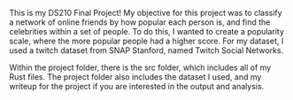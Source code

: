 This is my DS210 Final Project! My objective for this project was to classify a network of online friends by how popular each person is, and find the celebrities within a set of people. To do this, I wanted to create a popularity scale, where the more popular people had a higher score. For my dataset, I used a twitch dataset from SNAP Stanford, named Twitch Social Networks.

Within the project folder, there is the src folder, which includes all of my Rust files. The project folder also includes the dataset I used, and my writeup for the project if you are interested in the output and analysis.
